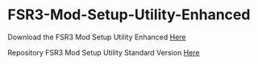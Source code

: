# FSR3-Mod-Setup-Utility-Enhanced
Download the  FSR3 Mod Setup Utility Enhanced [Here](https://sharemods.com/ssdhg06kewlb/FSR3_v0.15_Beta.rar.html)

Repository FSR3 Mod Setup Utility Standard Version [Here](https://github.com/P4TOLINO06/FSR3.0-Mod-Setup-Utility)
 